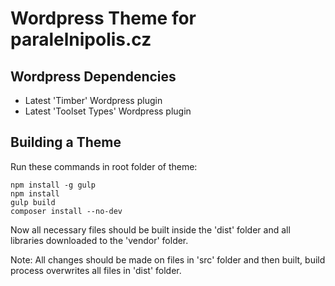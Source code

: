 # Wordpress Theme for paralelnipolis.cz

## Wordpress Dependencies

- Latest 'Timber' Wordpress plugin
- Latest 'Toolset Types' Wordpress plugin

## Building a Theme

Run these commands in root folder of theme:

```
npm install -g gulp
npm install
gulp build
composer install --no-dev
```

Now all necessary files should be built inside the 'dist' folder and all libraries downloaded to the 'vendor' folder.

Note: All changes should be made on files in 'src' folder and then built, build process overwrites all files in 'dist' folder.
